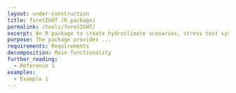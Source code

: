 ```yaml
---
layout: under-construction
title: foreSIGHT (R package)
permalink: /tools/foreSIGHT/
excerpt: An R package to create hydroclimate scenarios, stress test systems and visualize system performance in scenario-neutral climate change impact assessments.
purpose: The package provides ...
requirements: Requirements
decomposition: Main functionality
further_reading:
  - Reference 1
examples:
  - Example 1
---
```

